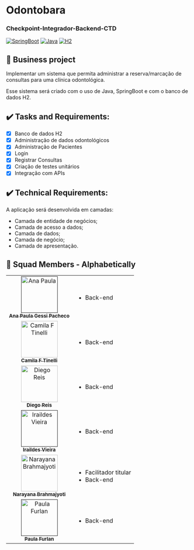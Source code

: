 # Odontobara

### Checkpoint-Integrador-Backend-CTD

[![SpringBoot][SpringBoot]][Spring-url]
[![Java][Java.com]][Java-url]
[![H2][H2.com]][H2-url]

## :newspaper: Business project

Implementar um sistema que permita administrar a reserva/marcação de consultas para uma clínica odontológica.

Esse sistema será criado com o uso de Java, SpringBoot e com o banco de dados H2.

## :heavy_check_mark: Tasks and Requirements:

- [x] Banco de dados H2
- [x] Administração de dados odontológicos
- [x] Administração de Pacientes
- [x] Login
- [x] Registrar Consultas
- [x] Criação de testes unitários
- [x] Integração com APIs

## :heavy_check_mark: Technical Requirements:

A aplicação será desenvolvida em camadas:
- Camada de entidade de negócios;
- Camada de acesso a dados;
- Camada de dados;
- Camada de negócio;
- Camada de apresentação.

## :rocket: Squad Members - Alphabetically

<table>
  <tr>
    <td align="center">
      <a href="">
        <img src="" width="100px;" alt="Ana Paula"/><br>
        <sub>
          <b>Ana Paula Gessi Pacheco</b>
        </sub>
      </a>
    </td>
    <td>
      <ul>
        <li>Back-end</li>
      </ul>
    </td>
  </tr>
  <tr>
    <td align="center">
      <a href="https://github.com/camilaftin">
        <img src="https://github.com/camilaftin.png" width="100px;" alt="Camila F Tinelli"/><br>
        <sub>
          <b>Camila F Tinelli</b>
        </sub>
      </a>
    </td>
    <td>
      <ul>
        <li>Back-end</li>
      </ul>
    </td>
  </tr>
  <tr>
    <td align="center">
      <a href="https://github.com/diegoreisti">
        <img src="https://github.com/diegoreisti.png" width="100px;" alt="Diego Reis"/><br>
        <sub>
          <b>Diego Reis</b>
        </sub>
      </a>
    </td>
    <td>
      <ul>
        <li>Back-end</li>
      </ul>
    </td>
  </tr>
  <tr>           
    <td align="center">
      <a href="">
        <img src="" width="100px;" alt="Iraildes Vieira"/><br>
        <sub>
          <b>Iraildes Vieira</b>
        </sub>
      </a>
    </td>
    <td>
      <ul>
        <li>Back-end</li>
      </ul>
    </td>
  </tr>
  <tr>
    <td align="center">
      <a href="https://github.com/Narayana-Brahmajyoti">
        <img src="https://github.com/Narayana-Brahmajyoti.png" width="100px;" alt="Narayana Brahmajyoti"/><br>
        <sub>
          <b>Narayana Brahmajyoti</b>
        </sub>
      </a>
    </td>
    <td>
      <ul>
        <li>Facilitador titular</li>
        <li>Back-end</li>
      </ul>
    </td>
  </tr>
  <tr>
    <td align="center">
      <a href="">
        <img src="" width="100px;" alt="Paula Furlan"/><br>
        <sub>
          <b>Paula Furlan</b>
        </sub>
      </a>
    </td>
    <td>
      <ul>
        <li>Back-end</li>
      </ul>
    </td> 
  </tr>
</table>

<!-- LINKS & IMAGES -->
[SpringBoot]: https://img.shields.io/badge/Spring-6DB33F?style=for-the-badge&logo=spring&logoColor=white
[Spring-url]: https://spring.io/projects/spring-boot

[H2.com]: https://img.shields.io/badge/H2-FF2D20?style=for-the-badge&logo=h2&logoColor=white
[H2-url]: https://www.h2database.com/html/main.html

[Java.com]: https://img.shields.io/badge/Java-00000F?style=for-the-badge&logo=java&logoColor=white
[Java-url]: https://www.java.com/pt-BR/




